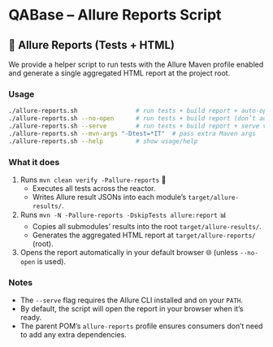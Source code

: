 # QABase – Allure Reports Script

## 🧪 Allure Reports (Tests + HTML)

We provide a helper script to run tests with the Allure Maven profile enabled and generate a single aggregated HTML report at the project root.

### Usage

```bash
./allure-reports.sh                # run tests + build report + auto-open in browser
./allure-reports.sh --no-open      # run tests + build report (don’t auto-open)
./allure-reports.sh --serve        # run tests + build report + serve via Allure CLI
./allure-reports.sh --mvn-args "-Dtest=*IT"  # pass extra Maven args
./allure-reports.sh --help         # show usage/help
```

### What it does
1. Runs `mvn clean verify -Pallure-reports` 🧪
   - Executes all tests across the reactor.
   - Writes Allure result JSONs into each module’s `target/allure-results/`.
2. Runs `mvn -N -Pallure-reports -DskipTests allure:report` 📊
   - Copies all submodules’ results into the root `target/allure-results/`.
   - Generates the aggregated HTML report at `target/allure-reports/` (root).
3. Opens the report automatically in your default browser 🌐 (unless `--no-open` is used).

### Notes
- The `--serve` flag requires the Allure CLI installed and on your `PATH`.
- By default, the script will open the report in your browser when it’s ready.
- The parent POM’s `allure-reports` profile ensures consumers don’t need to add any extra dependencies.